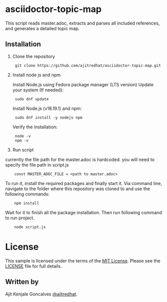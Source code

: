 # asciidoctor-topic-map

This script reads master.adoc, extracts and parses all included references, and generates a detailed topic map.

## Installation
1. Clone the repository 

        git clone https://github.com/ajitredhat/asciidoctor-topic-map.git

2. Install node js and npm

    Install Node.js using Fedora package manager (LTS version)
    Update your system (If needed):

        sudo dnf update

    Install Node.js (v18.19.1) and npm:

        sudo dnf install -y nodejs npm

    Verify the installation:

        node -v
        npm -v

3. Run script

currently the file path for the master.adoc is hardcoded. you will need to specify the file path in script.js 

        const MASTER_ADOC_FILE = <path to master.adoc>

To run it, install the required packages and finally start it. Via command line, navigate to the folder where this repository was cloned to and use the following commands:

        npm install

Wait for it to finish all the package installation. Then run following command to run project.

        node script.js



# License

This sample is licensed under the terms of the [MIT License](http://opensource.org/licenses/MIT).
Please see the [LICENSE](LICENSE) file for full details.

## Written by

Ajit Kenjale Goncalves [@ajitredhat](https://github.com/ajitredhat).